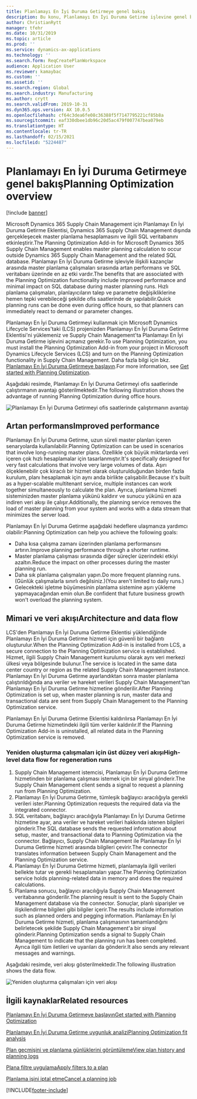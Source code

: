 ```yaml
---
title: Planlamayı En İyi Duruma Getirmeye genel bakış
description: Bu konu, Planlamayı En İyi Duruma Getirme işlevine genel bir bakış sağlar.
author: ChristianRytt
manager: tfehr
ms.date: 10/31/2019
ms.topic: article
ms.prod: ''
ms.service: dynamics-ax-applications
ms.technology: ''
ms.search.form: ReqCreatePlanWorkspace
audience: Application User
ms.reviewer: kamaybac
ms.custom: ''
ms.assetid: ''
ms.search.region: Global
ms.search.industry: Manufacturing
ms.author: crytt
ms.search.validFrom: 2019-10-31
ms.dyn365.ops.version: AX 10.0.5
ms.openlocfilehash: cf64c3dea6fe08c36388f5f7147795221cf85b8a
ms.sourcegitcommit: eaf330dbee1db96c20d5ac479f007747bea079eb
ms.translationtype: HT
ms.contentlocale: tr-TR
ms.lasthandoff: 02/15/2021
ms.locfileid: "5224487"
---
```

# <a name="planning-optimization-overview"></a><span data-ttu-id="a8a13-103">Planlamayı En İyi Duruma Getirmeye genel bakış</span><span class="sxs-lookup"><span data-stu-id="a8a13-103">Planning Optimization overview</span></span>

[!include [banner](../../includes/banner.md)]

<span data-ttu-id="a8a13-104">Microsoft Dynamics 365 Supply Chain Management için Planlamayı En İyi Duruma Getirme Eklentisi, Dynamics 365 Supply Chain Management dışında gerçekleşecek master planlama hesaplamasını ve ilgili SQL veritabanını etkinleştirir.</span><span class="sxs-lookup"><span data-stu-id="a8a13-104">The Planning Optimization Add-in for Microsoft Dynamics 365 Supply Chain Management enables master planning calculation to occur outside Dynamics 365 Supply Chain Management and the related SQL database.</span></span> <span data-ttu-id="a8a13-105">Planlamayı En İyi Duruma Getirme işleviyle ilişkili kazançlar arasında master planlama çalışmaları sırasında artan performans ve SQL veritabanı üzerinde en az etki vardır.</span><span class="sxs-lookup"><span data-stu-id="a8a13-105">The benefits that are associated with the Planning Optimization functionality include improved performance and minimal impact on SQL database during master planning runs.</span></span> <span data-ttu-id="a8a13-106">Hızlı planlama çalışmaları, planlayıcıların talep ve parametre değişikliklerine hemen tepki verebileceği şekilde ofis saatlerinde de yapılabilir.</span><span class="sxs-lookup"><span data-stu-id="a8a13-106">Quick planning runs can be done even during office hours, so that planners can immediately react to demand or parameter changes.</span></span>

<span data-ttu-id="a8a13-107">Planlamayı En İyi Duruma Getirmeyi kullanmak için Microsoft Dynamics Lifecycle Services'taki (LCS) projenizden Planlamayı En İyi Duruma Getirme Eklentisi'ni yüklemeniz ve Supply Chain Management'ta Planlamayı En İyi Duruma Getirme işlevini açmanız gerekir.</span><span class="sxs-lookup"><span data-stu-id="a8a13-107">To use Planning Optimization, you must install the Planning Optimization Add-in from your project in Microsoft Dynamics Lifecycle Services (LCS) and turn on the Planning Optimization functionality in Supply Chain Management.</span></span> <span data-ttu-id="a8a13-108">Daha fazla bilgi için bkz. [Planlamayı En İyi Duruma Getirmeye başlayın](get-started.md).</span><span class="sxs-lookup"><span data-stu-id="a8a13-108">For more information, see [Get started with Planning Optimization](get-started.md).</span></span>

<span data-ttu-id="a8a13-109">Aşağıdaki resimde, Planlamayı En İyi Duruma Getirmeyi ofis saatlerinde çalıştırmanın avantajı gösterilmektedir.</span><span class="sxs-lookup"><span data-stu-id="a8a13-109">The following illustration shows the advantage of running Planning Optimization during office hours.</span></span>

![Planlamayı En İyi Duruma Getirmeyi ofis saatlerinde çalıştırmanın avantajı](media/PlanningOptimization1.png)

## <a name="improved-performance"></a><span data-ttu-id="a8a13-111">Artan performans</span><span class="sxs-lookup"><span data-stu-id="a8a13-111">Improved performance</span></span>

<span data-ttu-id="a8a13-112">Planlamayı En İyi Duruma Getirme, uzun süreli master planları içeren senaryolarda kullanılabilir.</span><span class="sxs-lookup"><span data-stu-id="a8a13-112">Planning Optimization can be used in scenarios that involve long-running master plans.</span></span> <span data-ttu-id="a8a13-113">Özellikle çok büyük miktarlarda veri içeren çok hızlı hesaplamalar için tasarlanmıştır.</span><span class="sxs-lookup"><span data-stu-id="a8a13-113">It's specifically designed for very fast calculations that involve very large volumes of data.</span></span> <span data-ttu-id="a8a13-114">Aşırı ölçeklenebilir çok kiracılı bir hizmet olarak oluşturulduğundan birden fazla kurulum, planı hesaplamak için aynı anda birlikte çalışabilir.</span><span class="sxs-lookup"><span data-stu-id="a8a13-114">Because it's built as a hyper-scalable multitenant service, multiple instances can work together simultaneously to calculate the plan.</span></span> <span data-ttu-id="a8a13-115">Ayrıca, planlama hizmeti sisteminizden master planlama yükünü kaldırır ve sunucu yükünü en aza indiren veri akışı ile çalışır.</span><span class="sxs-lookup"><span data-stu-id="a8a13-115">Additionally, the planning service removes the load of master planning from your system and works with a data stream that minimizes the server load.</span></span>

<span data-ttu-id="a8a13-116">Planlamayı En İyi Duruma Getirme aşağıdaki hedeflere ulaşmanıza yardımcı olabilir:</span><span class="sxs-lookup"><span data-stu-id="a8a13-116">Planning Optimization can help you achieve the following goals:</span></span>

- <span data-ttu-id="a8a13-117">Daha kısa çalışma zamanı üzerinden planlama performansını artırın.</span><span class="sxs-lookup"><span data-stu-id="a8a13-117">Improve planning performance through a shorter runtime.</span></span>
- <span data-ttu-id="a8a13-118">Master planlama çalışması sırasında diğer süreçler üzerindeki etkiyi azaltın.</span><span class="sxs-lookup"><span data-stu-id="a8a13-118">Reduce the impact on other processes during the master planning run.</span></span>
- <span data-ttu-id="a8a13-119">Daha sık planlama çalışmaları yapın.</span><span class="sxs-lookup"><span data-stu-id="a8a13-119">Do more frequent planning runs.</span></span> <span data-ttu-id="a8a13-120">(Günlük çalışmalarla sınırlı değilsiniz.)</span><span class="sxs-lookup"><span data-stu-id="a8a13-120">(You aren't limited to daily runs.)</span></span>
- <span data-ttu-id="a8a13-121">Gelecekteki işletme büyümesinin planlama sistemine aşırı yükleme yapmayacağından emin olun.</span><span class="sxs-lookup"><span data-stu-id="a8a13-121">Be confident that future business growth won't overload the planning system.</span></span>

## <a name="architecture-and-data-flow"></a><span data-ttu-id="a8a13-122">Mimari ve veri akışı</span><span class="sxs-lookup"><span data-stu-id="a8a13-122">Architecture and data flow</span></span>

<span data-ttu-id="a8a13-123">LCS'den Planlamayı En İyi Duruma Getirme Eklentisi yüklendiğinde Planlamayı En İyi Duruma Getirme hizmeti için güvenli bir bağlantı oluşturulur.</span><span class="sxs-lookup"><span data-stu-id="a8a13-123">When the Planning Optimization Add-in is installed from LCS, a secure connection to the Planning Optimization service is established.</span></span> <span data-ttu-id="a8a13-124">Hizmet, ilgili Supply Chain Management kurulumu olarak aynı veri merkezi ülkesi veya bölgesinde bulunur.</span><span class="sxs-lookup"><span data-stu-id="a8a13-124">The service is located in the same data center country or region as the related Supply Chain Management instance.</span></span> <span data-ttu-id="a8a13-125">Planlamayı En İyi Duruma Getirme ayarlandıktan sonra master planlama çalıştırıldığında ana veriler ve hareket verileri Supply Chain Management'tan Planlamayı En İyi Duruma Getirme hizmetine gönderilir.</span><span class="sxs-lookup"><span data-stu-id="a8a13-125">After Planning Optimization is set up, when master planning is run, master data and transactional data are sent from Supply Chain Management to the Planning Optimization service.</span></span>

<span data-ttu-id="a8a13-126">Planlamayı En İyi Duruma Getirme Eklentisi kaldırılırsa Planlamayı En İyi Duruma Getirme hizmetindeki ilgili tüm veriler kaldırılır.</span><span class="sxs-lookup"><span data-stu-id="a8a13-126">If the Planning Optimization Add-in is uninstalled, all related data in the Planning Optimization service is removed.</span></span>

### <a name="high-level-data-flow-for-regeneration-runs"></a><span data-ttu-id="a8a13-127">Yeniden oluşturma çalışmaları için üst düzey veri akışı</span><span class="sxs-lookup"><span data-stu-id="a8a13-127">High-level data flow for regeneration runs</span></span>

1. <span data-ttu-id="a8a13-128">Supply Chain Management istemcisi, Planlamayı En İyi Duruma Getirme hizmetinden bir planlama çalışması istemek için bir sinyal gönderir.</span><span class="sxs-lookup"><span data-stu-id="a8a13-128">The Supply Chain Management client sends a signal to request a planning run from Planning Optimization.</span></span>
2. <span data-ttu-id="a8a13-129">Planlamayı En İyi Duruma Getirme, tümleşik bağlayıcı aracılığıyla gerekli verileri ister.</span><span class="sxs-lookup"><span data-stu-id="a8a13-129">Planning Optimization requests the required data via the integrated connector.</span></span>
3. <span data-ttu-id="a8a13-130">SQL veritabanı, bağlayıcı aracılığıyla Planlamayı En İyi Duruma Getirme hizmetine ayar, ana veriler ve hareket verileri hakkında istenen bilgileri gönderir.</span><span class="sxs-lookup"><span data-stu-id="a8a13-130">The SQL database sends the requested information about setup, master, and transactional data to Planning Optimization via the connector.</span></span> <span data-ttu-id="a8a13-131">Bağlayıcı, Supply Chain Management ile Planlamayı En İyi Duruma Getirme hizmeti arasında bilgileri çevirir.</span><span class="sxs-lookup"><span data-stu-id="a8a13-131">The connector translates information between Supply Chain Management and the Planning Optimization service.</span></span>
4. <span data-ttu-id="a8a13-132">Planlamayı En İyi Duruma Getirme hizmeti, planlamayla ilgili verileri bellekte tutar ve gerekli hesaplamaları yapar.</span><span class="sxs-lookup"><span data-stu-id="a8a13-132">The Planning Optimization service holds planning-related data in memory and does the required calculations.</span></span>
5. <span data-ttu-id="a8a13-133">Planlama sonucu, bağlayıcı aracılığıyla Supply Chain Management veritabanına gönderilir.</span><span class="sxs-lookup"><span data-stu-id="a8a13-133">The planning result is sent to the Supply Chain Management database via the connector.</span></span> <span data-ttu-id="a8a13-134">Sonuçlar, planlı siparişler ve ilişkilendirme bilgileri gibi bilgiler içerir.</span><span class="sxs-lookup"><span data-stu-id="a8a13-134">The results include information such as planned orders and pegging information.</span></span> <span data-ttu-id="a8a13-135">Planlamayı En İyi Duruma Getirme hizmeti, planlama çalışmasının tamamlandığını belirletecek şekilde Supply Chain Management'a bir sinyal gönderir.</span><span class="sxs-lookup"><span data-stu-id="a8a13-135">Planning Optimization sends a signal to Supply Chain Management to indicate that the planning run has been completed.</span></span> <span data-ttu-id="a8a13-136">Ayrıca ilgili tüm iletileri ve uyarıları da gönderir.</span><span class="sxs-lookup"><span data-stu-id="a8a13-136">It also sends any relevant messages and warnings.</span></span>

<span data-ttu-id="a8a13-137">Aşağıdaki resimde, veri akışı gösterilmektedir.</span><span class="sxs-lookup"><span data-stu-id="a8a13-137">The following illustration shows the data flow.</span></span>

![Yeniden oluşturma çalışmaları için veri akışı](media/PlanningOptimization2.png)

## <a name="related-resources"></a><span data-ttu-id="a8a13-139">İlgili kaynaklar</span><span class="sxs-lookup"><span data-stu-id="a8a13-139">Related resources</span></span>

[<span data-ttu-id="a8a13-140">Planlamayı En İyi Duruma Getirmeye başlayın</span><span class="sxs-lookup"><span data-stu-id="a8a13-140">Get started with Planning Optimization</span></span>](get-started.md)

[<span data-ttu-id="a8a13-141">Planlamayı En İyi Duruma Getirme uygunluk analizi</span><span class="sxs-lookup"><span data-stu-id="a8a13-141">Planning Optimization fit analysis</span></span>](planning-optimization-fit-analysis.md)

[<span data-ttu-id="a8a13-142">Plan geçmişini ve planlama günlüklerini görüntüleme</span><span class="sxs-lookup"><span data-stu-id="a8a13-142">View plan history and planning logs</span></span>](plan-history-logs.md)

[<span data-ttu-id="a8a13-143">Plana filtre uygulama</span><span class="sxs-lookup"><span data-stu-id="a8a13-143">Apply filters to a plan</span></span>](plan-filters.md)

[<span data-ttu-id="a8a13-144">Planlama işini iptal etme</span><span class="sxs-lookup"><span data-stu-id="a8a13-144">Cancel a planning job</span></span>](cancel-planning-job.md)


[!INCLUDE[footer-include](../../../includes/footer-banner.md)]